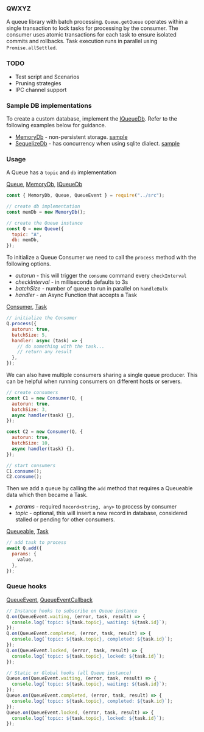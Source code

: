 ### QWXYZ

A queue library with batch processing. `Queue.getQueue` operates within a single transaction to lock tasks for processing by the consumer. The consumer uses atomic transactions for each task to ensure isolated commits and rollbacks. Task execution runs in parallel using `Promise.allSettled`.

### TODO

- Test script and Scenarios
- Pruning strategies
- IPC channel support

### Sample DB implementations

To create a custom database, implement the [IQueueDb](./src/interfaces/IQueueDb.ts). Refer to the following examples below for guidance.

- [MemoryDb](./src/implementations/db-in-memory.ts) - non-persistent storage. [sample](./sample/scenarios/q-consumer.ts)
- [SequelizeDb](./sample/implementations/db-sequelize.ts) - has concurrency when using sqlite dialect. [sample](./sample/scenarios/q-sequelize.ts)

### Usage

A Queue has a `topic` and `db` implementation

[Queue](./src/implementations/queue.ts),
[MemoryDb](./src/implementations/db-in-memory.ts),
[IQueueDb](./src/interfaces/IQueueDb.ts)

```js
const { MemoryDb, Queue, QueueEvent } = require("../src");

// create db implementation
const memDb = new MemoryDb();

// create the Queue instance
const Q = new Queue({
  topic: "A",
  db: memDb,
});
```

To initialize a Queue Consumer we need to call the `process` method with the following options.

- _autorun_ - this will trigger the `consume` command every `checkInterval`
- _checkInterval_ - in milliseconds defaults to 3s
- _batchSize_ - number of queue to run in parallel on `handleBulk`
- _handler_ - an Async Function that accepts a Task

[Consumer](./src/implementations/consumer.ts),
[Task](./src/implementations/task.ts)

```js
// initialize the Consumer
Q.process({
  autorun: true,
  batchSize: 5,
  handler: async (task) => {
    // do something with the task...
    // return any result
  },
});
```

We can also have multiple consumers sharing a single queue producer. This can be helpful when running consumers on different hosts or servers.

```js
// create consumers
const C1 = new Consumer(Q, {
  autorun: true,
  batchSize: 3,
  async handler(task) {},
});

const C2 = new Consumer(Q, {
  autorun: true,
  batchSize: 10,
  async handler(task) {},
});

// start consumers
C1.consume();
C2.consume();
```

Then we add a queue by calling the `add` method that requires a Queueable data which then became a Task.

- _params_ - required `Record<string, any>` to process by consumer
- _topic_ - optional, this will insert a new record in database, considered stalled or pending for other consumers.

[Queueable](./src/types/dto.ts),
[Task](./src/implementations/task.ts)

```js
// add task to process
await Q.add({
  params: {
    value,
  },
});
```

### Queue hooks

[QueueEvent](./src/types/enums.ts),
[QueueEventCallback](./src/interfaces/IQueue.ts)

```js
// Instance hooks to subscribe on Queue instance
Q.on(QueueEvent.waiting, (error, task, result) => {
  console.log(`topic: ${task.topic}, waiting: ${task.id}`);
});
Q.on(QueueEvent.completed, (error, task, result) => {
  console.log(`topic: ${task.topic}, completed: ${task.id}`);
});
Q.on(QueueEvent.locked, (error, task, result) => {
  console.log(`topic: ${task.topic}, locked: ${task.id}`);
});

// Static or Global hooks (all Queue instance)
Queue.on(QueueEvent.waiting, (error, task, result) => {
  console.log(`topic: ${task.topic}, waiting: ${task.id}`);
});
Queue.on(QueueEvent.completed, (error, task, result) => {
  console.log(`topic: ${task.topic}, completed: ${task.id}`);
});
Queue.on(QueueEvent.locked, (error, task, result) => {
  console.log(`topic: ${task.topic}, locked: ${task.id}`);
});
```
